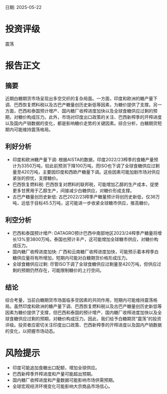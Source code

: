 
日期: 2025-05-22

# 投资评级

震荡

# 报告正文

## 摘要

近期白糖期货市场呈现出多空交织的复杂局面。一方面，印度和欧洲的糖产量下调、巴西恢复燃料税以及古巴产糖量创历史新低等因素，为糖价提供了支撑。另一方面，巴西和泰国预计增产、国内糖厂收榨进度加快以及全球食糖供应过剩的预期，对糖价构成压力。此外，市场对印度出口政策的关注、巴西新榨季的开榨进度以及国内产销数据的变化，都是影响糖价走势的关键因素。综合分析，白糖期货短期内可能维持震荡格局。

## 利好分析

* 印度和欧洲糖产量下调: 根据AISTA的数据，印度2022/23榨季的食糖产量预计为3350万吨，较此前预测下降100万吨，而ISO也下调了全球食糖供应过剩量至420万吨，主要因印度和西欧产糖量下调。这些因素可能加剧市场对供应紧张的担忧，支撑糖价。
* 巴西恢复燃料税: 巴西恢复对燃料的联邦税，可能增加乙醇的生产成本，促使更多甘蔗用于乙醇生产，间接减少白糖供应，对糖价形成支撑。
* 古巴产糖量创历史新低: 古巴2022/23榨季产糖量预计将创历史新低，仅36万吨，远低于目标45.5万吨，这可能进一步收紧全球糖市供应，推高糖价。

## 利空分析

* 巴西和泰国预计增产: DATAGRO预计巴西中南部地区2023/24榨季产糖量将增长13%至3800万吨，泰国也预计丰产，这可能增加全球糖市供应，对糖价构成压力。
* 国内糖厂收榨进度加快: 广西和云南糖厂收榨进度加快，可能预示着本榨季白糖供应量将有所增加，短期内可能对白糖期货价格形成压力。
* 全球食糖供应过剩: 尽管ISO下调了全球食糖供应过剩量至420万吨，但供应过剩的预期仍然存在，可能限制糖价的上行空间。

## 结论

综合考量，当前白糖期货市场面临多空因素的共同作用，短期内可能维持震荡格局。虽然印度和欧洲的糖产量下调、巴西恢复燃料税以及古巴产糖量创历史新低等因素为糖价提供了支撑，但巴西和泰国的预计增产、国内糖厂收榨进度加快以及全球食糖供应过剩的预期，对糖价构成压力。因此，我们给予白糖期货“震荡”的投资评级。投资者应密切关注印度出口政策、巴西新榨季的开榨进度以及国内产销数据的变化，以把握市场动态。

# 风险提示

* 印度可能追加食糖出口配额，增加全球供应。
* 巴西新榨季开榨进度和产量可能超出预期。
* 国内糖厂收榨进度和产量数据可能影响市场供需预期。
* 全球宏观经济环境变化可能影响大宗商品市场信心。
